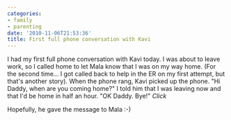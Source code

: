 ```yaml
---
categories:
- family
- parenting
date: '2010-11-06T21:53:36'
title: First full phone conversation with Kavi
---
```



I had my first full phone conversation with Kavi today. I was about to
leave work, so I called home to let Mala know that I was on my way
home. (For the second time... I got called back to help in the ER on
my first attempt, but that's another story). When the phone rang, Kavi
picked up the phone. "Hi Daddy, when are you coming home?" I told him
that I was leaving now and that I'd be home in half an hour. "OK
Daddy. Bye!" *Click* 

Hopefully, he gave the message to Mala :-)
